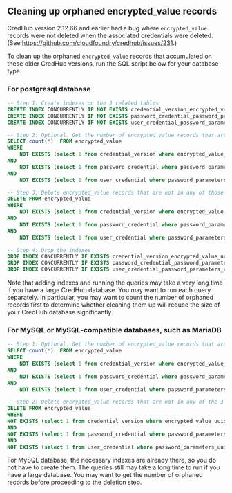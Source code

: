 ## Cleaning up orphaned encrypted_value records
CredHub version 2.12.66 and earlier had a bug where `encrypted_value`
records were not deleted when the associated credentials were deleted.
(See https://github.com/cloudfoundry/credhub/issues/231.)

To clean up the orphaned `encrypted_value` records that accumulated
on these older CredHub versions, run the SQL script below for your database type.

### For postgresql database
``` sql
-- Step 1: Create indexes on the 3 related tables
CREATE INDEX CONCURRENTLY IF NOT EXISTS credential_version_encrypted_value_uuid_idx ON credential_version USING btree (encrypted_value_uuid);
CREATE INDEX CONCURRENTLY IF NOT EXISTS password_credential_password_parameters_uuid_idx ON password_credential USING btree (password_parameters_uuid);
CREATE INDEX CONCURRENTLY IF NOT EXISTS user_credential_password_parameters_uuid_idx ON user_credential USING btree (password_parameters_uuid);

-- Step 2: Optional. Get the number of encrypted_value records that are not in any of those 3 tables
SELECT count(*)  FROM encrypted_value
WHERE
    NOT EXISTS (select 1 from credential_version where encrypted_value_uuid=encrypted_value.uuid)
AND
    NOT EXISTS (select 1 from password_credential where password_parameters_uuid=encrypted_value.uuid)
AND
    NOT EXISTS (select 1 from user_credential where password_parameters_uuid=encrypted_value.uuid);

-- Step 3: Delete encrypted_value records that are not in any of those 3 tables
DELETE FROM encrypted_value
WHERE
    NOT EXISTS (select 1 from credential_version where encrypted_value_uuid=encrypted_value.uuid)
AND
    NOT EXISTS (select 1 from password_credential where password_parameters_uuid=encrypted_value.uuid)
AND
    NOT EXISTS (select 1 from user_credential where password_parameters_uuid=encrypted_value.uuid);

-- Step 4: Drop the indexes
DROP INDEX CONCURRENTLY IF EXISTS credential_version_encrypted_value_uuid_idx;
DROP INDEX CONCURRENTLY IF EXISTS password_credential_password_parameters_uuid_idx;
DROP INDEX CONCURRENTLY IF EXISTS user_credential_password_parameters_uuid_idx;

```
Note that adding indexes and running the queries may take a very long time if you
have a large CredHub database. You may want to run each query separately. In
particular, you may want to count the number of orphaned records first to
determine whether cleaning them up will reduce the size of your CredHub
database significantly.

### For MySQL or MySQL-compatible databases, such as MariaDB
``` sql
-- Step 1: Optional. Get the number of encrypted_value records that are not in any of those 3 tables
SELECT count(*)  FROM encrypted_value
WHERE
    NOT EXISTS (select 1 from credential_version where encrypted_value_uuid=encrypted_value.uuid)
AND
    NOT EXISTS (select 1 from password_credential where password_parameters_uuid=encrypted_value.uuid)
AND
    NOT EXISTS (select 1 from user_credential where password_parameters_uuid=encrypted_value.uuid);

-- Step 2: Delete encrypted_value records that are not in any of the 3 related tables
DELETE FROM encrypted_value
WHERE
NOT EXISTS (select 1 from credential_version where encrypted_value_uuid=encrypted_value.uuid)
AND
NOT EXISTS (select 1 from password_credential where password_parameters_uuid=encrypted_value.uuid)
AND
NOT EXISTS (select 1 from user_credential where password_parameters_uuid=encrypted_value.uuid);
```
For MySQL database, the necessary indexes are already there, so you do not have
to create them. The queries still may take a long time to run if you have a large
database. You may want to get the number of orphaned records before proceeding
to the deletion step.